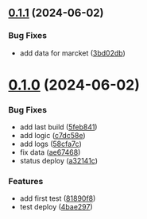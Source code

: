 ## [0.1.1](https://github.com/allnnde/get_last_deployment/compare/v0.1.0...v0.1.1) (2024-06-02)


### Bug Fixes

* add data for marcket ([3bd02db](https://github.com/allnnde/get_last_deployment/commit/3bd02dbeec8c1319d5a115e533a3dd5b504bdac9))



# [0.1.0](https://github.com/allnnde/get_last_deployment/compare/5feb84172dbc42975bdbe07a6ad2073b99fdfa85...v0.1.0) (2024-06-02)


### Bug Fixes

* add last build ([5feb841](https://github.com/allnnde/get_last_deployment/commit/5feb84172dbc42975bdbe07a6ad2073b99fdfa85))
* add logic ([c7dc58e](https://github.com/allnnde/get_last_deployment/commit/c7dc58ea5a9d2cbde174a0102750bbca5db1fe28))
* add logs ([58cfa7c](https://github.com/allnnde/get_last_deployment/commit/58cfa7c40a084f2cf7422a7bfa72079eac34b77d))
* fix data ([ae67468](https://github.com/allnnde/get_last_deployment/commit/ae6746837221c36f4abc88b2cd9fa56dc90e74eb))
* status deploy ([a32141c](https://github.com/allnnde/get_last_deployment/commit/a32141c4cf1a32561780ff9c0778f677d7c62d57))


### Features

* add first test ([81890f8](https://github.com/allnnde/get_last_deployment/commit/81890f8458f8eb98d1f13cbb6198ed52e36c2924))
* test deploy ([4bae297](https://github.com/allnnde/get_last_deployment/commit/4bae297db4cdcd2ac5e861c2354a20dd0c6d9678))



